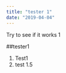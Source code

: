 ```yaml
---
title: "tester 1"
date: "2019-04-04"
---
```

Try to see if it works 1

##tester1

1. Test1
2. test 1.5